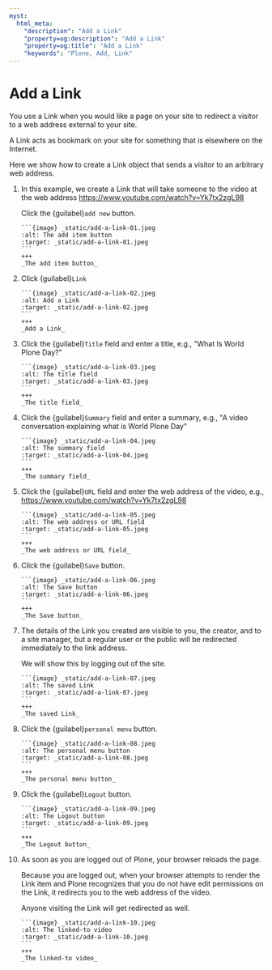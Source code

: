 ```yaml
---
myst:
  html_meta:
    "description": "Add a Link"
    "property=og:description": "Add a Link"
    "property=og:title": "Add a Link"
    "keywords": "Plone, Add, Link"
---
```


# Add a Link

You use a Link when you would like a page on your site to redirect a visitor to a web address external to your site.

A Link acts as bookmark on your site for something that is elsewhere on the Internet.

Here we show how to create a Link object that sends a visitor to an arbitrary web address.

1. In this example, we create a Link that will take someone to the video at the web address <https://www.youtube.com/watch?v=Yk7tx2zgL98> 

    Click the {guilabel}`add new` button.

   ````{card}
   ```{image} _static/add-a-link-01.jpeg
   :alt: The add item button
   :target: _static/add-a-link-01.jpeg
   ```
   +++
   _The add item button_
   ````

2. Click {guilabel}`Link`

   ````{card}
   ```{image} _static/add-a-link-02.jpeg
   :alt: Add a Link
   :target: _static/add-a-link-02.jpeg
   ```
   +++
   _Add a Link_
   ````

3. Click the {guilabel}`Title` field and enter a title, e.g., "What Is World Plone Day?"

   ````{card}
   ```{image} _static/add-a-link-03.jpeg
   :alt: The title field
   :target: _static/add-a-link-03.jpeg
   ```
   +++
   _The title field_
   ````

4. Click the {guilabel}`Summary` field and enter a summary, e.g., "A video conversation explaining what is World Plone Day"

   ````{card}
   ```{image} _static/add-a-link-04.jpeg
   :alt: The summary field
   :target: _static/add-a-link-04.jpeg
   ```
   +++
   _The summary field_
   ````

5. Click the {guilabel}`URL` field and enter the web address of the video, e.g., <https://www.youtube.com/watch?v=Yk7tx2zgL98>

   ````{card}
   ```{image} _static/add-a-link-05.jpeg
   :alt: The web address or URL field
   :target: _static/add-a-link-05.jpeg
   ```
   +++
   _The web address or URL field_
   ````

6. Click the {guilabel}`Save` button.

   ````{card}
   ```{image} _static/add-a-link-06.jpeg
   :alt: The Save button
   :target: _static/add-a-link-06.jpeg
   ```
   +++
   _The Save button_
   ````

7. The details of the Link you created are visible to you, the creator, and to a site manager, but a regular user or the public will be redirected immediately to the link address.

    We will show this by logging out of the site.

   ````{card}
   ```{image} _static/add-a-link-07.jpeg
   :alt: The saved Link
   :target: _static/add-a-link-07.jpeg
   ```
   +++
   _The saved Link_
   ````

8. Click the {guilabel}`personal menu` button.

   ````{card}
   ```{image} _static/add-a-link-08.jpeg
   :alt: The personal menu button
   :target: _static/add-a-link-08.jpeg
   ```
   +++
   _The personal menu button_
   ````

9. Click the {guilabel}`Logout` button.

   ````{card}
   ```{image} _static/add-a-link-09.jpeg
   :alt: The Logout button
   :target: _static/add-a-link-09.jpeg
   ```
   +++
   _The Logout button_
   ````

10. As soon as you are logged out of Plone, your browser reloads the page. 

    Because you are logged out, when your browser attempts to render the Link item and Plone recognizes that you do not have edit permissions on the Link, it redirects you to the web address of the video.
    
    Anyone visiting the Link will get redirected as well.

    ````{card}
    ```{image} _static/add-a-link-10.jpeg
    :alt: The linked-to video
    :target: _static/add-a-link-10.jpeg
    ```
    +++
    _The linked-to video_
    ````

